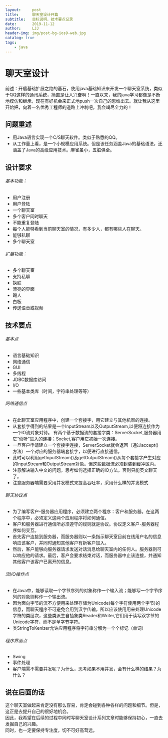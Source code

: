 ```yaml
---
layout:     post
title:      聊天室设计开篇
subtitle:   目标说明，技术要点记录
date:       2019-11-12
author:     LJJ
header-img: img/post-bg-ios9-web.jpg
catalog: true
tags:
    - java
---
```


# 聊天室设计
前述：开启基础扩展之路的基石，使用java基础知识来开发一个聊天室系统，类似于QQ这样的通讯系统，简直是让人兴奋啊！一直以来，我的java学习都像是不断地模仿和继承，现在有好机会来正式地push一次自己的思维出去。就让我从这里开始把，向着一名优秀工程师的道路上冲刺吧，我会竭尽全力的！

## 问题重述
- 用Java语言实现一个C/S聊天软件。类似于熟悉的QQ。
- 从工作量上看，是一个小规模应用系统。但是该任务涵盖Java的基础语法，还涵盖了Java的高级应用技术。麻雀虽小，五脏俱全。

## 设计要求
###### 基本功能：

- 用户注册
- 用户登陆
- 一个聊天室
- 多个客户同时聊天
- 不能重复登陆
- 每个人能够看到当前聊天室的情况，有多少人，都有哪些人在聊天。
- 能够私聊
- 多个聊天室

###### 扩展功能：

- 多个聊天室
- 支持私聊
- 换肤
- 漂亮的界面
- 踢人
- 白板
- 传送语音或视频

## 技术要点
###### 基本点
- 语言基础知识
- 网络通信
- GUI
- 多线程
- JDBC数据库访问
- I/O
- 一些基本类库（时间，字符串处理等等）

###### 网络通信点
- 在此聊天室应用程序中，创建一个套接字，用它建立与其他机器的连接。
- 从套接字得到的结果是一个InputStream以及OutputStream,以便将连接作为一个IO流对象对待。
有两个基于数据流的套接字类：ServerSocket,服务器用它“侦听”进入的连接；Socket,客户用它初始一次连接。
- 一旦客户申请建立一个套接字连接，ServerSocket就会返回（通过accept()方法）一个对应的服务器端套接字，以便进行直接通信。
- 此时可以利用getInputStream()及getOutputStream()从每个套接字产生对应的InputStream和OutputStream对象。但这些数据流必须封装到缓冲区内。
- 注意解决输入中文的问题。思考如何选择正确的IO方法。否则只能英文聊天了。
- 注意服务器端需要采用并发模式来提高吞吐率，采用什么样的并发模式

###### 聊天协议点
- 为了编写客户-服务器应用程序，必须建立两个程序：客户和服务器。在这两个程序中，必须定义这两个应用程序将如何通信。
- 客户和服务器进行通信所必须遵守的规则就是协议。协议定义客户-服务器程序如何交互。
- 首先客户连接到服务器，而服务器则以一条指示聊天室目前在线用户名的信息响应该客户，并同时通知其他客户有新客户加入。
- 然后，客户能够向服务器请求发送对话消息给聊天室内的任何人。服务器则可以响应他的请求。最后，客户会要求结束对话，而服务器中止该连接，并通知其他客户该客户已离开的信息。

###### 流I/O操作点
- 在Java中，能够读取一个字节序列的对象称作一个输入流；能够写一个字节序列的对象则称作一个输出流。
- 因为面向字节的流不方便用来处理存储为Unicode(每个字符使用两个字节)的信息，而聊天程序不可避免会用到汉字传输，所以应该使用用来处理Unicode字符的类层次，这些类派生自抽象类Reader和Writer,它们用于读写双字节的Unicode字符，而不是单字节字符。 
- 类StringToKenizer允许应用程序将字符串分解为一个个标记（单词） 

###### 程序界面点
- Swing
- 事件处理
- 客户端需不需要并发呢？为什么，思考如果不用并发，会有什么样的结果？为什么？


## 说在后面的话
这个聊天室做起来肯定没有那么容易，肯定会碰到各种各样的问题和细节。但是，这正是去提升自己的很好地机会。  
因此，我希望在后续的过程中同时写聊天室设计系列文章时能够保持初心，一直去发掘自己的兴趣。  
同时，也一定要保持专注度，切不可好高骛远。
